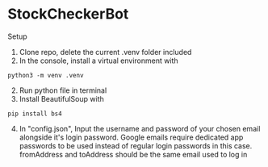 # StockCheckerBot
Setup
1. Clone repo, delete the current .venv folder included
2. In the console, install a virtual environment with
```
python3 -m venv .venv
```
2. Run python file in terminal
3. Install BeautifulSoup with
```
pip install bs4
```
4. In "config.json", Input the username and password of your chosen email alongside it's login password. Google emails require dedicated app passwords to be used instead of regular login passwords in this case. fromAddress and toAddress should be the same email used to log in
